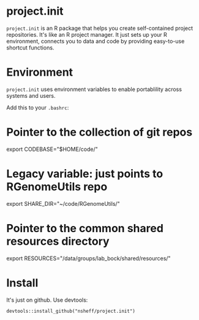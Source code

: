 # project.init

`project.init` is an R package that helps you create self-contained project repositories. It's like an R project manager. It just sets up your R environment, connects you to data and code by providing easy-to-use shortcut functions.

# Environment

`project.init` uses environment variables to enable portablility across systems and users.

Add this to your `.bashrc`:

# Pointer to the collection of git repos
export CODEBASE="$HOME/code/"

# Legacy variable: just points to RGenomeUtils repo
export SHARE_DIR="~/code/RGenomeUtils/"

# Pointer to the common shared resources directory
export RESOURCES="/data/groups/lab_bock/shared/resources/"

# Install

It's just on github. Use devtools:

```
devtools::install_github("nsheff/project.init")
```

